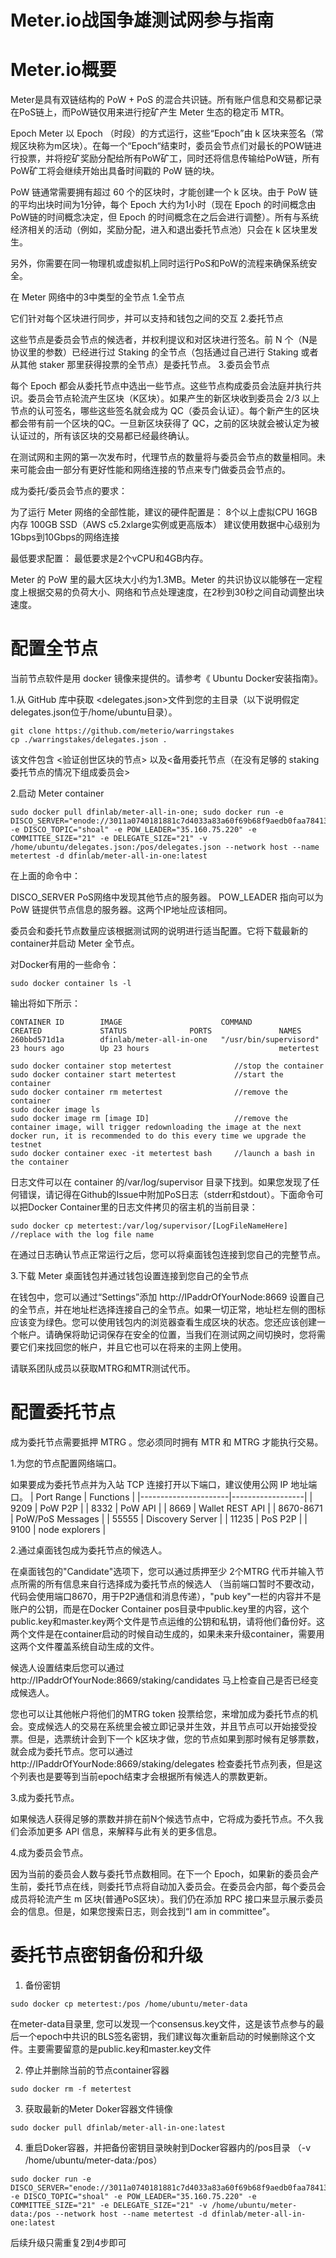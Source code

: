 # Meter.io战国争雄测试网参与指南

# Meter.io概要

Meter是具有双链结构的 PoW + PoS 的混合共识链。所有账户信息和交易都记录在PoS链上，而PoW链仅用来进行挖矿产生 Meter 生态的稳定币 MTR。

Epoch
Meter 以 Epoch （时段）的方式运行，这些“Epoch”由 k 区块来签名（常规区块称为m区块）。在每一个“Epoch“结束时，委员会节点们对最长的POW链进行投票，并将挖矿奖励分配给所有PoW矿工，同时还将信息传输给PoW链，所有PoW矿工将会继续开始出具备时间戳的 PoW 链的块。

PoW 链通常需要拥有超过 60 个的区块时，才能创建一个 k 区块。由于 PoW 链的平均出块时间为1分钟，每个 Epoch 大约为1小时（现在 Epoch 的时间概念由PoW链的时间概念决定，但 Epoch 的时间概念在之后会进行调整）。所有与系统经济相关的活动（例如，奖励分配，进入和退出委托节点池）只会在 k 区块里发生。

另外，你需要在同一物理机或虚拟机上同时运行PoS和PoW的流程来确保系统安全。

在 Meter 网络中的3中类型的全节点
1.全节点

它们针对每个区块进行同步，并可以支持和钱包之间的交互
2.委托节点

这些节点是委员会节点的候选者，并权利提议和对区块进行签名。前 N 个（N是协议里的参数）已经进行过 Staking 的全节点（包括通过自己进行 Staking 或者从其他 staker 那里获得投票的全节点）是委托节点。
3.委员会节点

每个 Epoch 都会从委托节点中选出一些节点。这些节点构成委员会法庭并执行共识。委员会节点轮流产生区块（K区块）。如果产生的新区块收到委员会 2/3 以上节点的认可签名，哪些这些签名就会成为 QC（委员会认证）。每个新产生的区块都会带有前一个区块的QC。一旦新区块获得了 QC，之前的区块就会被认定为被认证过的，所有该区块的交易都已经最终确认。

在测试网和主网的第一次发布时，代理节点的数量将与委员会节点的数量相同。未来可能会由一部分有更好性能和网络连接的节点来专门做委员会节点的。

成为委托/委员会节点的要求：

为了运行 Meter 网络的全部性能，建议的硬件配置是：
8个以上虚拟CPU
16GB内存
100GB SSD（AWS c5.2xlarge实例或更高版本）
建议使用数据中心级别为1Gbps到10Gbps的网络连接

最低要求配置：
最低要求是2个vCPU和4GB内存。

Meter 的 PoW 里的最大区块大小约为1.3MB。Meter 的共识协议以能够在一定程度上根据交易的负荷大小、网络和节点处理速度，在2秒到30秒之间自动调整出块速度。

# 配置全节点

当前节点软件是用 docker 镜像来提供的。请参考《 Ubuntu Docker安装指南》。

1.从 GitHub 库中获取 <delegates.json>文件到您的主目录（以下说明假定delegates.json位于/home/ubuntu目录）。
```
git clone https://github.com/meterio/warringstakes
cp ./warringstakes/delegates.json .
```

该文件包含 <验证创世区块的节点> 以及<备用委托节点（在没有足够的 staking 委托节点的情况下组成委员会>

2.启动 Meter container
```
sudo docker pull dfinlab/meter-all-in-one; sudo docker run -e DISCO_SERVER="enode://3011a0740181881c7d4033a83a60f69b68f9aedb0faa784133da84394120ffe9a1686b2af212ffad16fbba88d0ff302f8edb05c99380bd904cbbb96ee4ca8cfb@35.160.75.220:55555" -e DISCO_TOPIC="shoal" -e POW_LEADER="35.160.75.220" -e COMMITTEE_SIZE="21" -e DELEGATE_SIZE="21" -v /home/ubuntu/delegates.json:/pos/delegates.json --network host --name metertest -d dfinlab/meter-all-in-one:latest
```
在上面的命令中：

DISCO_SERVER PoS网络中发现其他节点的服务器。 POW_LEADER 指向可以为PoW 链提供节点信息的服务器。这两个IP地址应该相同。

委员会和委托节点数量应该根据测试网的说明进行适当配置。它将下载最新的container并启动 Meter 全节点。

对Docker有用的一些命令：

```
sudo docker container ls -l

```

输出将如下所示：

```
CONTAINER ID        IMAGE                      COMMAND                  CREATED             STATUS              PORTS               NAMES
260bbd571d1a        dfinlab/meter-all-in-one   "/usr/bin/supervisord"   23 hours ago        Up 23 hours                             metertest
```
```
sudo docker container stop metertest              //stop the container
sudo docker container start metertest             //start the container
sudo docker container rm metertest                //remove the container
sudo docker image ls
sudo docker image rm [image ID]                   //remove the container image, will trigger redownloading the image at the next docker run, it is recommended to do this every time we upgrade the testnet
sudo docker container exec -it metertest bash     //launch a bash in the container
```
日志文件可以在 container 的/var/log/supervisor 目录下找到。如果您发现了任何错误，请记得在Github的Issue中附加PoS日志（stderr和stdout）。下面命令可以把Docker Container里的日志文件拷贝的宿主机的当前目录：
```
sudo docker cp metertest:/var/log/supervisor/[LogFileNameHere]     //replace with the log file name
```

在通过日志确认节点正常运行之后，您可以将桌面钱包连接到您自己的完整节点。

3.下载 Meter 桌面钱包并通过钱包设置连接到您自己的全节点

在钱包中，您可以通过“Settings”添加 http://IPaddrOfYourNode:8669 设置自己的全节点，并在地址栏选择连接自己的全节点。如果一切正常，地址栏左侧的图标应该变为绿色。您可以使用钱包内的浏览器查看生成区块的状态。您还应该创建一个帐户。请确保将助记词保存在安全的位置，当我们在测试网之间切换时，您将需要它们来找回您的帐户，并且它也可以在将来的主网上使用。

请联系团队成员以获取MTRG和MTR测试代币。


# 配置委托节点

成为委托节点需要抵押 MTRG 。您必须同时拥有 MTR 和 MTRG 才能执行交易。

1.为您的节点配置网络端口。

如果要成为委托节点并为入站 TCP 连接打开以下端口，建议使用公网 IP 地址端口。
| Port Range           | Functions        |
|----------------------|------------------|
| 9209                 | PoW P2P          |
| 8332                 | PoW API          |
| 8669                 | Wallet REST API  |
| 8670-8671            | PoW/PoS Messages |
| 55555                | Discovery Server |
| 11235                | PoS P2P          |
| 9100                 | node explorers   |

2.通过桌面钱包成为委托节点的候选人。

在桌面钱包的"Candidate"选项下，您可以通过质押至少 2个MTRG 代币并输入节点所需的所有信息来自行选择成为委托节点的候选人 （当前端口暂时不要改动，代码会使用端口8670，用于P2P通信和消息传递），"pub key"一栏的内容并不是账户的公钥，而是在Docker Container pos目录中public.key里的内容，这个public.key和master.key两个文件是节点运维的公钥和私钥，请将他们备份好。这两个文件是在container启动的时候自动生成的，如果未来升级container，需要用这两个文件覆盖系统自动生成的文件。

候选人设置结束后您可以通过 http://IPaddrOfYourNode:8669/staking/candidates 马上检查自己是否已经变成候选人。

您也可以让其他帐户将他们的MTRG token 投票给您，来增加成为委托节点的机会。变成候选人的交易在系统里会被立即记录并生效，并且节点可以开始接受投票。但是，选票统计会到下一个 k区块才做，您的节点如果到那时候有足够票数，就会成为委托节点。您可以通过 http://IPaddrOfYourNode:8669/staking/delegates 检查委托节点列表，但是这个列表也是要等到当前epoch结束才会根据所有候选人的票数更新。

3.成为委托节点。

如果候选人获得足够的票数并排在前N个候选节点中，它将成为委托节点。不久我们会添加更多 API 信息，来解释与此有关的更多信息。

4.成为委员会节点。

因为当前的委员会人数与委托节点数相同。在下一个 Epoch，如果新的委员会产生前，委托节点在线，则委托节点将自动加入委员会。在委员会内部，每个委员会成员将轮流产生 m 区块(普通PoS区块）。我们仍在添加 RPC 接口来显示展示委员会的信息。但是，如果您搜索日志，则会找到“I am in committee”。


# 委托节点密钥备份和升级

1. 备份密钥
```
sudo docker cp metertest:/pos /home/ubuntu/meter-data
```
在meter-data目录里, 您可以发现一个consensus.key文件，这是该节点参与的最后一个epoch中共识的BLS签名密钥，我们建议每次重新启动的时候删除这个文件。主要需要留意的是public.key和master.key文件

2. 停止并删除当前的节点container容器
```
sudo docker rm -f metertest
```

3. 获取最新的Meter Doker容器文件镜像
```
sudo docker pull dfinlab/meter-all-in-one:latest
```

4. 重启Doker容器，并把备份密钥目录映射到Docker容器内的/pos目录 （-v /home/ubuntu/meter-data:/pos）
```
sudo docker run -e DISCO_SERVER="enode://3011a0740181881c7d4033a83a60f69b68f9aedb0faa784133da84394120ffe9a1686b2af212ffad16fbba88d0ff302f8edb05c99380bd904cbbb96ee4ca8cfb@35.160.75.220:55555" -e DISCO_TOPIC="shoal" -e POW_LEADER="35.160.75.220" -e COMMITTEE_SIZE="21" -e DELEGATE_SIZE="21" -v /home/ubuntu/meter-data:/pos --network host --name metertest -d dfinlab/meter-all-in-one:latest
```
后续升级只需重复2到4步即可
